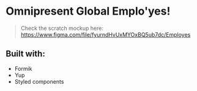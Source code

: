 # Omnipresent Global Emplo'yes!

> Check the scratch mockup here: https://www.figma.com/file/fyurndHvUxMYOxBQ5ub7dc/Employes

## Built with:
- Formik
- Yup
- Styled components

